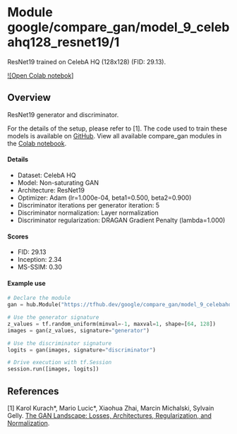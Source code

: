 # Module google/compare_gan/model_9_celebahq128_resnet19/1
ResNet19 trained on CelebA HQ (128x128) (FID: 29.13).

<!-- module-type: image-generator -->
<!-- network-architecture: ResNet19 -->
<!-- dataset: CelebA HQ -->
<!-- fine-tunable: false -->
<!-- format: hub -->


[![Open Colab notebok]](https://colab.research.google.com/github/google/compare_gan/blob/v2/compare_gan/src/tfhub_models.ipynb)

## Overview

ResNet19 generator and discriminator.

For the details of the setup, please refer to [1].
The code used to train these models is available on
[GitHub](https://github.com/google/compare_gan).
View all available compare_gan modules in the [Colab notebook](https://colab.research.google.com/github/google/compare_gan/blob/v2/compare_gan/src/tfhub_models.ipynb).

#### Details

* Dataset: CelebA HQ
* Model: Non-saturating GAN
* Architecture: ResNet19
* Optimizer: Adam (lr=1.000e-04, beta1=0.500, beta2=0.900)
* Discriminator iterations per generator iteration: 5
* Discriminator normalization: Layer normalization
* Discriminator regularization: DRAGAN Gradient Penalty (lambda=1.000)

#### Scores

* FID: 29.13
* Inception: 2.34
* MS-SSIM: 0.30

#### Example use
```python
# Declare the module
gan = hub.Module("https://tfhub.dev/google/compare_gan/model_9_celebahq128_resnet19/1")

# Use the generator signature
z_values = tf.random_uniform(minval=-1, maxval=1, shape=[64, 128])
images = gan(z_values, signature="generator")

# Use the discriminator signature
logits = gan(images, signature="discriminator")

# Drive execution with tf.Session
session.run([images, logits])
```

## References

[1] Karol Kurach*, Mario Lucic*, Xiaohua Zhai, Marcin Michalski, Sylvain Gelly.
[The GAN Landscape: Losses, Architectures, Regularization, and Normalization](https://arxiv.org/abs/1807.04720).

